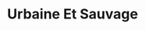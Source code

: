 ---
published: true
title: 'Urbaine Et Sauvage'
collection: ailleurs
release_date: '2015-11-30 00:00:00'
image:
    user/pages/01.Emissions/ailleurs-108/ouiedire_ailleurs-108_cover-1.png: { name: ouiedire_ailleurs-108_cover-1.png, type: image/png, size: 475811, path: user/pages/01.Emissions/ailleurs-108/ouiedire_ailleurs-108_cover-1.png }
number: '108'
slug: ailleurs-108
taxonomy:
    dj: 'Rature (s)'
    artist: ['???', 'Bernard heidsieck', 'Black Pus', 'Foods for animals', 'Jaliba Kuyateh', 'Joseph Louise', 'Kelly Churko', 'Luis Valdes Y Los Papinas', Magnesio, 'Mykki blanco', 'Olivier Messiaen', 'Sun Ra', 'The Last Poets', 'Warum Joe']
playlists:
    - { title: null, tracks: [{ timecode: '00:00:00', artists: ['The Last Poets'], title: 'when the revolution comes' }, { timecode: '00:02:29', artists: ['Kelly Churko'], title: 'Transient compared to stone #3' }, { timecode: '00:05:45', artists: ['Foods for animals'], title: Elephants }, { timecode: '00:07:20', artists: ['Bernard heidsieck'], title: 'Canal street n°6' }, { timecode: '00:13:10', artists: ['Warum Joe'], title: 'Ballroom au ritz' }, { timecode: '00:16:40', artists: ['Mykki blanco'], title: 'Fucking the dj' }, { timecode: '00:19:50', artists: [Magnesio], title: Tchiriri }, { timecode: '00:23:32', artists: ['Joseph Louise'], title: 'Ti Kreol Leo' }, { timecode: '00:28:10', artists: ['???'], title: 'Steel band trinidad' }, { timecode: '00:29:00', artists: ['Luis Valdes Y Los Papinas'], title: 'Bilongo mato a Merced' }, { timecode: '00:31:25', artists: ['???'], title: 'Place jemaa et fna Marrakech' }, { timecode: '00:37:08', artists: ['???'], title: 'Solo de Endingidi Ouganda' }, { timecode: '00:41:50', artists: ['Sun Ra'], title: Pyramids }, { timecode: '00:44:16', artists: ['Olivier Messiaen'], title: 'Le banquet Celeste' }, { timecode: '00:49:36', artists: ['Jaliba Kuyateh'], title: 'Salifu K.Jaiteh' }, { timecode: '00:51:10', artists: ['Black Pus'], title: 'The mad scatter' }] }
presentation: ''

---